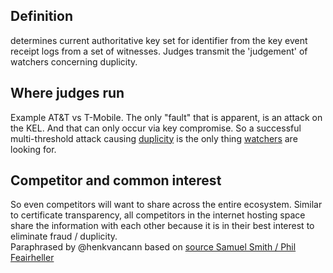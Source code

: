 ## Definition
determines current authoritative key set for identifier from the key event receipt logs from a set of witnesses. Judges transmit the 'judgement' of watchers concerning duplicity.

## Where judges run
Example AT&T vs T-Mobile. The only "fault" that is apparent, is an attack on the KEL. And that can only occur via key compromise. So a successful multi-threshold attack causing [duplicity](term_duplicity) is the only thing [watchers](term_watcher) are looking for. 

## Competitor and common interest
So even competitors will want to share across the entire ecosystem. Similar to certificate transparency, all competitors in the internet hosting space share the information with each other because it is in their best interest to eliminate fraud / duplicity.\
Paraphrased by @henkvancann based on [source Samuel Smith / Phil Feairheller](https://hackmd.io/-soUScAqQEaSw5MJ71899w?view#2022-09-06)

